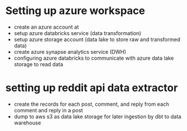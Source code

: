 # Setting up azure workspace
* create an azure account at 
* setup azure databricks service (data transformation)
* setup azure storage account (data lake to store raw and transformed data)
* create azure synapse analytics service (DWH)
* configuring azure databricks to communicate with azure data lake storage to read data

# setting up reddit api data extractor 
* create the records for each post, comment, and reply from each comment and reply in a post
* dump to aws s3 as data lake storage for later ingestion by dbt to data warehouse